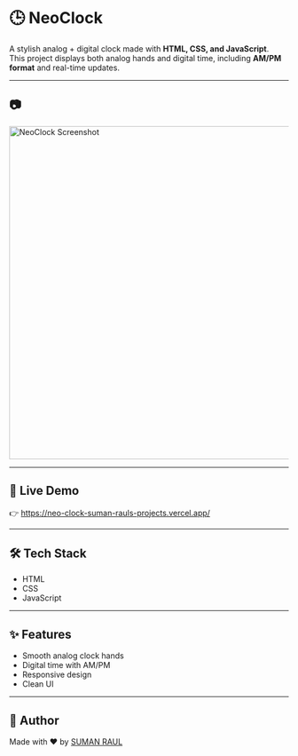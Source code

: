 # 🕒 NeoClock

A stylish analog + digital clock made with **HTML, CSS, and JavaScript**.  
This project displays both analog hands and digital time, including **AM/PM format** and real-time updates.

---

## 📷 
<img src="![image](https://github.com/user-attachments/assets/afa77ca5-6ae6-481f-af65-9425f3daf92b)
" alt="NeoClock Screenshot" width="600"/>



---
## 🔗 Live Demo

👉 https://neo-clock-suman-rauls-projects.vercel.app/

---

## 🛠 Tech Stack

- HTML
- CSS
- JavaScript

---

## ✨ Features

- Smooth analog clock hands
- Digital time with AM/PM
- Responsive design
- Clean UI

---

## 🚀 Author

Made with ❤️ by [SUMAN RAUL](https://github.com/Suman-20)
